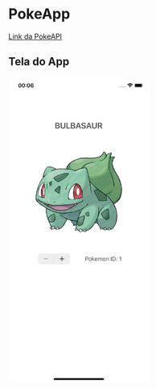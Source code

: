 # PokeApp

[Link da PokeAPI](https://pokeapi.co/docs/v2)

## Tela do App

<img src="app.png" width="280"/>
